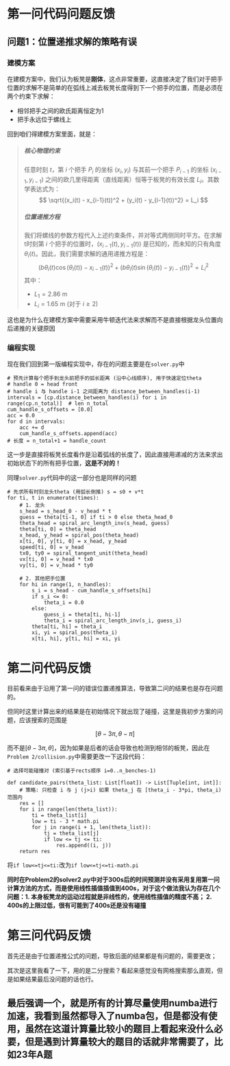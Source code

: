 # 第一问代码问题反馈

## 问题1：位置递推求解的策略有误

### 建模方案

在建模方案中，我们认为板凳是**刚体**，这点非常重要，这直接决定了我们对于把手位置的求解不是简单的在弧线上减去板凳长度得到下一个把手的位置，而是必须在两个约束下求解：
- 相邻把手之间的欧氏距离恒定为1
- 把手永远位于螺线上

回到咱们得建模方案里面，就是：

> ##### 核心物理约束
>任意时刻 $t$，第 $i$ 个把手 $P_i$ 的坐标 $(x_i, y_i)$ 与其前一个把手 $P_{i-1}$ 的坐标 $(x_{i-1}, y_{i-1})$ 之间的欧几里得距离（直线距离）恒等于板凳的有效长度 $L_i$。其数学表达式为：
$$
\sqrt{(x_i(t) - x_{i-1}(t))^2 + (y_i(t) - y_{i-1}(t))^2} = L_i
$$
>##### 位置递推方程
>我们将螺线的参数方程代入上述约束条件，并对等式两侧同时平方。在求解t时刻第 $i$ 个把手的位置时，$(x_{i-1}(t), y_{i-1}(t))$ 是已知的，而未知的只有角度 $\theta_i(t)$。因此，我们需要求解的通用递推方程是：
$$
\left(b\theta_i(t)\cos(\theta_i(t)) - x_{i-1}(t)\right)^2 + \left(b\theta_i(t)\sin(\theta_i(t)) - y_{i-1}(t)\right)^2 = L_i^2
$$
其中：
>- $L_1 = 2.86 \text{ m}$
>- $L_i = 1.65 \text{ m}$ (对于 $i \geq 2$)

这也是为什么在建模方案中需要采用牛顿迭代法来求解而不是直接根据龙头位置向后递推的关键原因

### 编程实现

现在我们回到第一版编程实现中，存在的问题主要是在`solver.py`中

    # 预先计算每个把手到龙头前把手的弧长距离 (沿中心线顺序), 用于快速定位theta
    # handle 0 = head front
    # handle i 与 handle i-1 之间距离为 distance_between_handles(i-1)
    intervals = [cp.distance_between_handles(i) for i in range(cp.n_total)]  # len n_total
    cum_handle_s_offsets = [0.0]
    acc = 0.0
    for d in intervals:
        acc += d
        cum_handle_s_offsets.append(acc)
    # 长度 = n_total+1 = handle_count

这一步是直接将板凳长度看作是沿着弧线的长度了，因此直接用递减的方法来求出初始状态下的所有把手位置，**这是不对的！**

同理`solver.py`代码中的这一部分也是同样的问题

    # 先求所有时刻龙头theta (用弧长倒推) s = s0 + v*t
    for ti, t in enumerate(times):
        # 1. 龙头
        s_head = s_head_0 - v_head * t
        guess = theta[ti-1, 0] if ti > 0 else theta_head_0
        theta_head = spiral_arc_length_inv(s_head, guess)
        theta[ti, 0] = theta_head
        x_head, y_head = spiral_pos(theta_head)
        x[ti, 0], y[ti, 0] = x_head, y_head
        speed[ti, 0] = v_head
        tx0, ty0 = spiral_tangent_unit(theta_head)
        vx[ti, 0] = v_head * tx0
        vy[ti, 0] = v_head * ty0

        # 2. 其他把手位置
        for hi in range(1, n_handles):
            s_i = s_head - cum_handle_s_offsets[hi]
            if s_i <= 0:
                theta_i = 0.0
            else:
                guess_i = theta[ti, hi-1]
                theta_i = spiral_arc_length_inv(s_i, guess_i)
            theta[ti, hi] = theta_i
            xi, yi = spiral_pos(theta_i)
            x[ti, hi], y[ti, hi] = xi, yi




# 第二问代码反馈

目前看来由于沿用了第一问的错误位置递推算法，导致第二问的结果也是存在问题的。

但同时这里计算出来的结果是在初始情况下就出现了碰撞，这里是我初步方案的问题，应该搜索的范围是

$$[\theta-3\pi,\theta-\pi]$$

而不是$[\theta-3\pi,\theta]$，因为如果是后者的话会导致也检测到相邻的板凳，因此在`Problem 2/collision.py`中需要更改一下这段代码：

    # 选择可能碰撞对 (索引基于rects顺序 i=0..n_benches-1)

    def candidate_pairs(theta_list: List[float]) -> List[Tuple[int, int]]:
        # 策略: 只检查 i 与 j (j>i) 如果 theta_j 在 [theta_i - 3*pi, theta_i) 范围内
        res = []
        for i in range(len(theta_list)):
            ti = theta_list[i]
            low = ti - 3 * math.pi
            for j in range(i + 1, len(theta_list)):
                tj = theta_list[j]
                if low <= tj <= ti:
                    res.append((i, j))
        return res

将`if low<=tj<=ti:`改为`if low<=tj<=ti-math.pi`

**同时在Problem2的solver2.py中对于300s后的时间预测并没有采用复用第一问计算方法的方式，而是使用线性插值插值到400s，对于这个做法我认为存在几个问题：1. 本身板凳龙的运动过程就是非线性的，使用线性插值的精度不高； 2. 400s的上限过低，很有可能到了400s还是没有碰撞**


# 第三问代码反馈

首先还是由于位置递推公式的问题，导致后面的结果都是有问题的，需要更改；

其次是这里我看了一下，用的是二分搜索？看起来感觉没有网格搜索那么直观，但是如果结果最后没问题的话也行。


## 最后强调一个，就是所有的计算尽量使用numba进行加速，我看到虽然都导入了numba包，但是都没有使用，虽然在这道计算量比较小的题目上看起来没什么必要，但是遇到计算量较大的题目的话就非常需要了，比如23年A题
